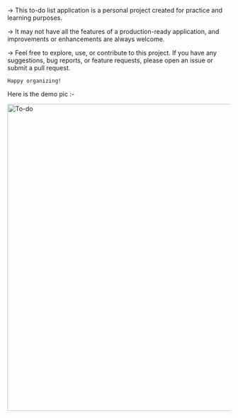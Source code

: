 -> This to-do list application is a personal project created for practice and learning purposes. 

-> It may not have all the features of a production-ready application, and improvements or enhancements are always welcome.

-> Feel free to explore, use, or contribute to this project. If you have any suggestions, bug reports, or feature requests, 
   please open an issue or submit a pull request.


    Happy organizing!



Here is the demo pic :-

 <img width="692" alt="To-do" src="https://github.com/manjunath-dalavaye/todo_list/assets/111382056/955f1acf-93a9-4af6-80f5-8458c215bcd0">
